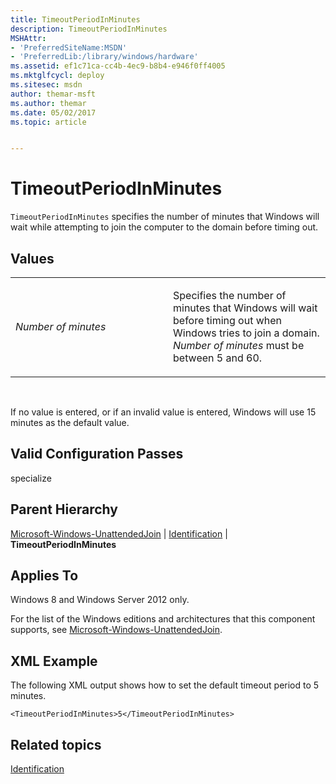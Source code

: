 ```yaml
---
title: TimeoutPeriodInMinutes
description: TimeoutPeriodInMinutes
MSHAttr:
- 'PreferredSiteName:MSDN'
- 'PreferredLib:/library/windows/hardware'
ms.assetid: ef1c71ca-cc4b-4ec9-b8b4-e946f0ff4005
ms.mktglfcycl: deploy
ms.sitesec: msdn
author: themar-msft
ms.author: themar
ms.date: 05/02/2017
ms.topic: article


---
```


# TimeoutPeriodInMinutes


`TimeoutPeriodInMinutes` specifies the number of minutes that Windows will wait while attempting to join the computer to the domain before timing out.

## Values


<table>
<colgroup>
<col width="50%" />
<col width="50%" />
</colgroup>
<tbody>
<tr class="odd">
<td><p><em>Number of minutes</em></p></td>
<td><p>Specifies the number of minutes that Windows will wait before timing out when Windows tries to join a domain. <em>Number of minutes</em> must be between 5 and 60.</p></td>
</tr>
</tbody>
</table>

 

If no value is entered, or if an invalid value is entered, Windows will use 15 minutes as the default value.

## Valid Configuration Passes


specialize

## Parent Hierarchy


[Microsoft-Windows-UnattendedJoin](microsoft-windows-unattendedjoin.md) | [Identification](microsoft-windows-unattendedjoin-identification.md) | **TimeoutPeriodInMinutes**

## Applies To


Windows 8 and Windows Server 2012 only.

For the list of the Windows editions and architectures that this component supports, see [Microsoft-Windows-UnattendedJoin](microsoft-windows-unattendedjoin.md).

## XML Example


The following XML output shows how to set the default timeout period to 5 minutes.

```
<TimeoutPeriodInMinutes>5</TimeoutPeriodInMinutes>
```

## Related topics


[Identification](microsoft-windows-unattendedjoin-identification.md)

 

 







